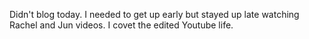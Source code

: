 Didn't blog today. I needed to get up early but stayed up late watching Rachel and Jun videos. I covet the edited Youtube life.
